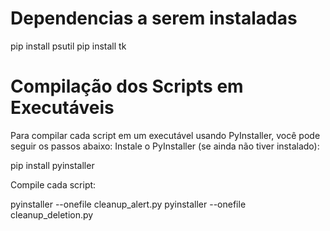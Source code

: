 # Dependencias a serem instaladas

pip install psutil
pip install tk


# Compilação dos Scripts em Executáveis

Para compilar cada script em um executável usando PyInstaller, você pode seguir os passos abaixo:
Instale o PyInstaller (se ainda não tiver instalado):

pip install pyinstaller


Compile cada script:

pyinstaller --onefile cleanup_alert.py
pyinstaller --onefile cleanup_deletion.py

